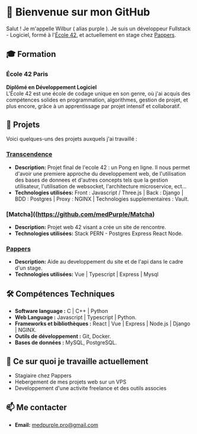# 👋 Bienvenue sur mon GitHub

Salut ! Je m'appelle Wilbur ( alias purple ). Je suis un développeur Fullstack - Logiciel, formé à l'[École 42](https://www.42.fr/), et actuellement en stage chez [Pappers](https://www.pappers.fr/).

## 🎓 Formation

### École 42 Paris
**Diplômé en Développement Logiciel**  
L'École 42 est une école de codage unique en son genre, où j'ai acquis des compétences solides en programmation, algorithmes, gestion de projet, et plus encore, grâce à un apprentissage par projet intensif et collaboratif.

## 💼 Projets

Voici quelques-uns des projets auxquels j'ai travaillé :

### [Transcendence](https://github.com/medPurple/42_ft_transcendence)
- **Description:** Projet final de l'ecole 42 : un Pong en ligne. Il nous permet d'avoir une premiere approche du developpement web, de l'utilisation des bases de donnees et d'autres concepts tels que la gestion utilisateur, l'utilisation de websocket, l'architecture microservice, ect...
- **Technologies utilisées:** Front : Javascript / Three.js |  Back : Django | BDD : Postgres | Proxy : NGINX | Technologies supplementaires : Vault.

### [Matcha]((https://github.com/medPurple/Matcha)
- **Description:** Projet web 42 visant a crée un site de rencontre.
- **Technologies utilisées:** Stack PERN - Postgres Express React Node.

### [Pappers](https://www.pappers.fr/)
- **Description:** Aide au developpement du site et de l'api dans le cadre d'un stage.
- **Technologies utilisées:** Vue | Typescript | Express | Mysql

## 🛠️ Compétences Techniques

- **Software language :** C | C++ | Python 
- **Web Language :** Javascript | Typescript | Python.
- **Frameworks et bibliothèques :** React | Vue | Express | Node.js | Django | NGINX.
- **Outils de développement :** Git, Docker.
- **Bases de données :** MySQL, PostgreSQL.

## 🌱 Ce sur quoi je travaille actuellement

- Stagiaire chez Pappers
- Hebergement de mes projets web sur un VPS
- Developpement d'une activite freelance et des outils associes

## 📫 Me contacter

- **Email:** [medpurple.pro@gmail.com](mailto:medpurple.pro@gmail.com)
